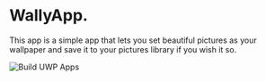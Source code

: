 # WallyApp.
This app is a simple app that lets you set beautiful pictures as your wallpaper and save it to your pictures library if you wish it so.

![Build UWP Apps](https://github.com/gat786/WallyApp/workflows/Build%20UWP%20Apps/badge.svg)
